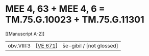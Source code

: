 # MEE 4, 63 + MEE 4, 6 = TM.75.G.10023 + TM.75.G.11301

[[Manuscript A-2]]

|            |            |                          |
| ---------- | ---------- | ------------------------ |
| obv.VIII:3 | [[VE 671]] | še-gibil / [not glossed] |

[//begin]: # "Autogenerated link references for markdown compatibility"
[VE 671]: <VE 671> "VE 671"
[//end]: # "Autogenerated link references"